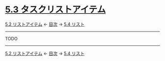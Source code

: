 # [5.3 タスクリストアイテム](https://higuma.github.io/github-markdown-guide/#task-list-items-extension-)

[5.2 リストアイテム](list-items.md)
← [目次](index.md) →
[5.4 リスト](lists.md)

------------------------------------------------------------------------

TODO

------------------------------------------------------------------------

[5.2 リストアイテム](list-items.md)
← [目次](index.md) →
[5.4 リスト](lists.md)
